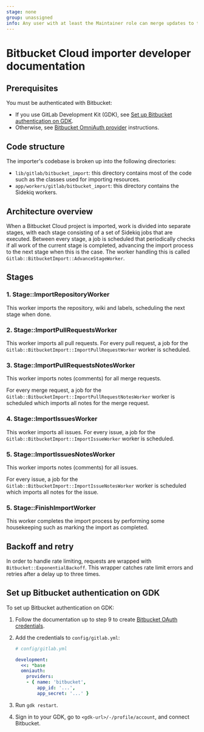 ```yaml
---
stage: none
group: unassigned
info: Any user with at least the Maintainer role can merge updates to this content. For details, see https://docs.gitlab.com/ee/development/development_processes.html#development-guidelines-review.
---
```


# Bitbucket Cloud importer developer documentation

## Prerequisites

You must be authenticated with Bitbucket:

- If you use GitLab Development Kit (GDK), see [Set up Bitbucket authentication on GDK](#set-up-bitbucket-authentication-on-gdk).
- Otherwise, see [Bitbucket OmniAuth provider](../integration/bitbucket.md#use-bitbucket-as-an-oauth-20-authentication-provider) instructions.

## Code structure

The importer's codebase is broken up into the following directories:

- `lib/gitlab/bitbucket_import`: this directory contains most of the code such as
  the classes used for importing resources.
- `app/workers/gitlab/bitbucket_import`: this directory contains the Sidekiq
  workers.

## Architecture overview

When a Bitbucket Cloud project is imported, work is
divided into separate stages, with each stage consisting of a set of Sidekiq
jobs that are executed. Between every stage, a job is scheduled that periodically
checks if all work of the current stage is completed, advancing the import
process to the next stage when this is the case. The worker handling this is
called `Gitlab::BitbucketImport::AdvanceStageWorker`.

## Stages

### 1. Stage::ImportRepositoryWorker

This worker imports the repository, wiki and labels, scheduling the next stage when
done.

### 2. Stage::ImportPullRequestsWorker

This worker imports all pull requests. For every pull request, a job for the
`Gitlab::BitbucketImport::ImportPullRequestWorker` worker is scheduled.

### 3. Stage::ImportPullRequestsNotesWorker

This worker imports notes (comments) for all merge requests.

For every merge request, a job for the `Gitlab::BitbucketImport::ImportPullRequestNotesWorker` worker is scheduled which imports all notes for the merge request.

### 4. Stage::ImportIssuesWorker

This worker imports all issues. For every issue, a job for the
`Gitlab::BitbucketImport::ImportIssueWorker` worker is scheduled.

### 5. Stage::ImportIssuesNotesWorker

This worker imports notes (comments) for all issues.

For every issue, a job for the `Gitlab::BitbucketImport::ImportIssueNotesWorker` worker is scheduled which imports all notes for the issue.

### 5. Stage::FinishImportWorker

This worker completes the import process by performing some housekeeping
such as marking the import as completed.

## Backoff and retry

In order to handle rate limiting, requests are wrapped with `Bitbucket::ExponentialBackoff`.
This wrapper catches rate limit errors and retries after a delay up to three times.

## Set up Bitbucket authentication on GDK

To set up Bitbucket authentication on GDK:

1. Follow the documentation up to step 9 to create
   [Bitbucket OAuth credentials](../integration/bitbucket.md#use-bitbucket-as-an-oauth-20-authentication-provider).
1. Add the credentials to `config/gitlab.yml`:

   ```yaml
   # config/gitlab.yml

   development:
     <<: *base
     omniauth:
       providers:
       - { name: 'bitbucket',
           app_id: '...',
           app_secret: '...' }
   ```

1. Run `gdk restart`.
1. Sign in to your GDK, go to `<gdk-url>/-/profile/account`, and connect Bitbucket.

